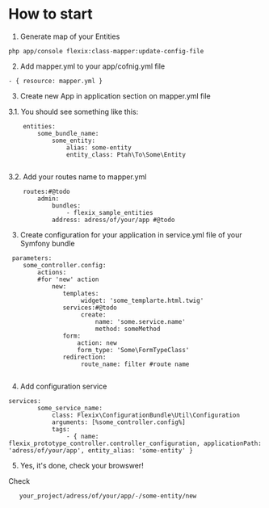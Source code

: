 # How to start
1. Generate map of your Entities
 ```
php app/console flexix:class-mapper:update-config-file
```
2. Add mapper.yml to your app/cofnig.yml file 
 ```
 - { resource: mapper.yml }
```
3. Create new App in application section on mapper.yml file

 3.1. You should see something like this:
```
    entities:
        some_bundle_name:
            some_entity:
                alias: some-entity
                entity_class: Ptah\To\Some\Entity
            
```

 3.2. Add your routes name to mapper.yml
```
    routes:#@todo
        admin:
            bundles:
                - flexix_sample_entities
            address: adress/of/your/app #@todo
```
3. Create configuration for your application in service.yml file of your Symfony bundle

````
 parameters:    
    some_controller.config: 
        actions: 
        #for 'new' action
            new:
               templates:
                    widget: 'some_templarte.html.twig'
               services:#@todo
                    create:
                        name: 'some.service.name'
                        method: someMethod
               form: 
                   action: new 
                   form_type: 'Some\FormTypeClass'
               redirection: 
                    route_name: filter #route name
     
````

4. Add configuration service

```
services:
        some_service_name:
            class: Flexix\ConfigurationBundle\Util\Configuration
            arguments: [%some_controller.config%]
            tags:
                - { name: flexix_prototype_controller.controller_configuration, applicationPath: 'adress/of/your/app', entity_alias: 'some-entity' }       

```


5. Yes, it's done, check your browswer!

Check 
```
   your_project/adress/of/your/app/-/some-entity/new
```


